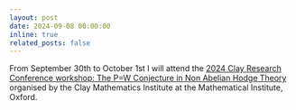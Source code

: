 ```yaml
---
layout: post
date: 2024-09-08 00:00:00
inline: true
related_posts: false
---
```


From September 30th to October 1st I will attend the [2024 Clay Research Conference workshop: The P=W Conjecture in Non Abelian Hodge Theory](https://www.claymath.org/events/the-pw-conjecture-in-non-abelian-hodge-theory/) organised by the Clay Mathematics Institute at the Mathematical Institute, Oxford.
